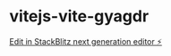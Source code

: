 # vitejs-vite-gyagdr

[Edit in StackBlitz next generation editor ⚡️](https://stackblitz.com/~/github.com/AliAbed93/vitejs-vite-gyagdr)